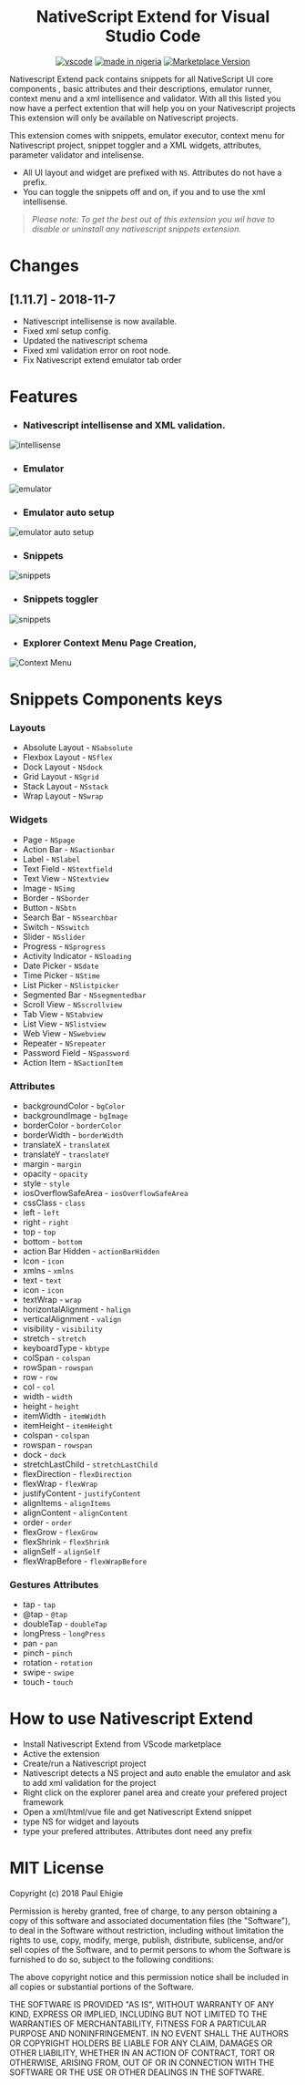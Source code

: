 <div align="center">
<h1>NativeScript Extend for Visual Studio Code</h1>

[![vscode](https://img.shields.io/badge/vscode-v1.28+-373277.svg?style=for-the-badge)](https://code.visualstudio.com/updates/v1_28) [![made in nigeria](https://img.shields.io/badge/made%20in-nigeria-008751.svg?style=for-the-badge)](https://github.com/acekyd/made-in-nigeria) [![Marketplace Version](https://vsmarketplacebadge.apphb.com/version/paul-ehigie-paul.nativescript-extend.svg?style=for-the-badge "Current Release")](https://marketplace.visualstudio.com/items?itemName=paul-ehigie-paul.nativescript-extend)

</div>
Nativescript Extend pack contains snippets for all NativeScript UI core components , basic attributes and their descriptions, emulator runner, context menu and a xml intellisence and validator. With all this listed you now have a perfect extention that will help you on your Nativescript projects This extension will only be available on Nativescript projects.

This extension comes with snippets, emulator executor, context menu for Nativescript project, snippet toggler and a XML widgets, attributes, parameter validator and intelisense.

* All UI layout and widget are prefixed with `NS`. Attributes do not have a prefix.
* You can toggle the snippets off and on, if you and to use the xml intellisense.


> *Please note: To get the best out of this extension you wil have to disable or uninstall any nativescript snippets extension.*

# Changes

## [1.11.7] - 2018-11-7

- Nativescript intellisense is now available.
- Fixed xml setup config.
- Updated the nativescript schema
- Fixed xml validation error on root node.
- Fix Nativescript extend emulator tab order



# Features
- ### Nativescript intellisense and XML validation.
![intellisense](https://github.com/ehigiepaul/vscode-nativescript-extend/raw/master/image/intellisense.gif)
- ### Emulator
![emulator](https://github.com/ehigiepaul/vscode-nativescript-extend/raw/master/image/emulator.gif)
- ### Emulator auto setup
![emulator auto setup](https://github.com/ehigiepaul/vscode-nativescript-extend/raw/master/image/auto%20setup.gif)
- ### Snippets
![snippets](https://github.com/ehigiepaul/vscode-nativescript-extend/raw/master/image/snippets.gif)
- ### Snippets toggler
![snippets](https://github.com/ehigiepaul/vscode-nativescript-extend/raw/master/image/toggle%20snippets.gif)
- ### Explorer Context Menu Page Creation,
![Context Menu](https://github.com/ehigiepaul/vscode-nativescript-extend/raw/master/image/cm.gif)


# Snippets Components keys

### Layouts

- Absolute Layout - `NSabsolute`
- Flexbox Layout - `NSflex`
- Dock Layout - `NSdock`
- Grid Layout - `NSgrid`
- Stack Layout - `NSstack`
- Wrap Layout - `NSwrap`

### Widgets

- Page - `NSpage`
- Action Bar - `NSactionbar`
- Label - `NSlabel`
- Text Field - `NStextfield`
- Text View - `NStextview`
- Image - `NSimg`
- Border - `NSborder`
- Button - `NSbtn`
- Search Bar - `NSsearchbar`
- Switch - `NSswitch`
- Slider - `NSslider`
- Progress - `NSprogress`
- Activity Indicator - `NSloading`
- Date Picker - `NSdate`
- Time Picker - `NStime`
- List Picker - `NSlistpicker`
- Segmented Bar - `NSsegmentedbar`
- Scroll View - `NSscrollview`
- Tab View - `NStabview`
- List View - `NSlistview`
- Web View - `NSwebview`
- Repeater - `NSrepeater`
- Password Field - `NSpassword`
- Action Item - `NSactionItem`

### Attributes

- backgroundColor - `bgColor`
- backgroundImage - `bgImage`
- borderColor - `borderColor`
- borderWidth - `borderWidth`
- translateX - `translateX`
- translateY - `translateY`
- margin - `margin`
- opacity - `opacity`
- style - `style`
- iosOverflowSafeArea - `iosOverflowSafeArea`
- cssClass - `class`
- left - `left`
- right - `right`
- top - `top`
- bottom - `bottom`
- action Bar Hidden - `actionBarHidden`
- Icon - `icon`
- xmlns - `xmlns`
- text - `text`
- icon - `icon`
- textWrap - `wrap`
- horizontalAlignment - `halign`
- verticalAlignment - `valign`
- visibility - `visibility`
- stretch - `stretch`
- keyboardType - `kbtype`
- colSpan - `colspan`
- rowSpan - `rowspan`
- row - `row`
- col - `col`
- width - `width`
- height - `height`
- itemWidth - `itemWidth`
- itemHeight - `itemHeight`
- colspan - `colspan`
- rowspan - `rowspan`
- dock - `dock`
- stretchLastChild - `stretchLastChild`
- flexDirection - `flexDirection`
- flexWrap - `flexWrap`
- justifyContent - `justifyContent`
- alignItems - `alignItems`
- alignContent - `alignContent`
- order - `order`
- flexGrow - `flexGrow`
- flexShrink - `flexShrink`
- alignSelf - `alignSelf`
- flexWrapBefore - `flexWrapBefore`

### Gestures Attributes

- tap - `tap`
- @tap - `@tap`
- doubleTap - `doubleTap`
- longPress - `longPress`
- pan - `pan`
- pinch - `pinch`
- rotation - `rotation`
- swipe - `swipe`
- touch - `touch`

# How to use Nativescript Extend 

- Install Nativescript Extend from VScode marketplace
- Active the extension
- Create/run a Nativescript project
- Nativescript detects a NS project and auto enable the emulator and ask to add xml validation for the project
- Right click on the explorer panel area and create your prefered project framework
- Open a xml/html/vue file and get Nativescript Extend snippet
- type NS for widget and layouts
- type your prefered attributes. Attributes dont need any prefix

# MIT License

Copyright (c) 2018 Paul Ehigie

Permission is hereby granted, free of charge, to any person obtaining a copy
of this software and associated documentation files (the "Software"), to deal
in the Software without restriction, including without limitation the rights
to use, copy, modify, merge, publish, distribute, sublicense, and/or sell
copies of the Software, and to permit persons to whom the Software is
furnished to do so, subject to the following conditions:

The above copyright notice and this permission notice shall be included in all
copies or substantial portions of the Software.

THE SOFTWARE IS PROVIDED "AS IS", WITHOUT WARRANTY OF ANY KIND, EXPRESS OR
IMPLIED, INCLUDING BUT NOT LIMITED TO THE WARRANTIES OF MERCHANTABILITY,
FITNESS FOR A PARTICULAR PURPOSE AND NONINFRINGEMENT. IN NO EVENT SHALL THE
AUTHORS OR COPYRIGHT HOLDERS BE LIABLE FOR ANY CLAIM, DAMAGES OR OTHER
LIABILITY, WHETHER IN AN ACTION OF CONTRACT, TORT OR OTHERWISE, ARISING FROM,
OUT OF OR IN CONNECTION WITH THE SOFTWARE OR THE USE OR OTHER DEALINGS IN THE
SOFTWARE.
